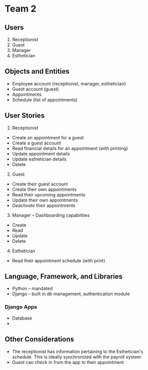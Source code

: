 # Team 2

## Users

1. Receptionist
2. Guest
3. Manager
4. Esthetician

## Objects and Entities

- Employee account (receptionist, manager, esthetician)
- Guest account (guest)
- Appointments
- Schedule (list of appointments)

## User Stories

1. Receptionist
- Create an appointment for a guest
- Create a guest account
- Read financial details for an appointment (with printing)
- Update appointment details
- Update esthetician details
- Delete

2. Guest
- Create their guest account
- Create their own appointments
- Read their upcoming appointments
- Update their own appointments
- *Deactivate* their appointments

3. Manager – Dashboarding capabilities
- Create
- Read
- Update
- Delete

4. Esthetician
- Read their appointment schedule (with print)

## Language, Framework, and Libraries

- Python – mandated
- Django – built in db management, authentication module

### Django Apps

- Database
-

## Other Considerations

- The receptionist has information pertaining to the Esthetician's schedule. This is ideally synchronized with the payroll system
- Guest can check in from the app to their appointment
